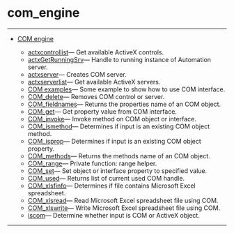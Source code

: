 <!DOCTYPE html PUBLIC "-//W3C//DTD XHTML 1.0 Strict//EN"
"http://www.w3.org/TR/xhtml1/DTD/xhtml1-strict.dtd">
<head>
<html xmlns = "http://www.w3.org/1999/xhtml">
<meta name="generator" content=
"HTML Generated by Nelson"/>
<title>com_engine</title>
</head>

<body>
<body>
<h1 class = "refname">com_engine</h1>
<hr/>

<div>
<ul>
<li><a href = "chapter_com_engine.md" class = "chapter">COM engine</a></li>
<ul class = "list-chapter">
<li><a href = actxcontrollist.md class = "refentry">actxcontrollist</a>&mdash; <span class = "refentry-description">Get available ActiveX controls.</span></li>
<li><a href = actxGetRunningSrv.md class = "refentry">actxGetRunningSrv</a>&mdash; <span class = "refentry-description">Handle to running instance of Automation server.</span></li>
<li><a href = actxserver.md class = "refentry">actxserver</a>&mdash; <span class = "refentry-description">Creates COM server.</span></li>
<li><a href = actxserverlist.md class = "refentry">actxserverlist</a>&mdash; <span class = "refentry-description">Get available ActiveX servers.</span></li>
<li><a href = COM examples.md class = "refentry">COM examples</a>&mdash; <span class = "refentry-description">Some example to show how to use COM interface.</span></li>
<li><a href = COM_delete.md class = "refentry">COM_delete</a>&mdash; <span class = "refentry-description">Removes COM control or server.</span></li>
<li><a href = COM_fieldnames.md class = "refentry">COM_fieldnames</a>&mdash; <span class = "refentry-description">Returns the properties name of an COM object.</span></li>
<li><a href = COM_get.md class = "refentry">COM_get</a>&mdash; <span class = "refentry-description">Get property value from COM interface.</span></li>
<li><a href = COM_invoke.md class = "refentry">COM_invoke</a>&mdash; <span class = "refentry-description">Invoke method on COM object or interface.</span></li>
<li><a href = COM_ismethod.md class = "refentry">COM_ismethod</a>&mdash; <span class = "refentry-description">Determines if input is an existing COM object method.</span></li>
<li><a href = COM_isprop.md class = "refentry">COM_isprop</a>&mdash; <span class = "refentry-description">Determines if input is an existing COM object property.</span></li>
<li><a href = COM_methods.md class = "refentry">COM_methods</a>&mdash; <span class = "refentry-description">Returns the methods name of an COM object.</span></li>
<li><a href = COM_range.md class = "refentry">COM_range</a>&mdash; <span class = "refentry-description">Private function: range helper.</span></li>
<li><a href = COM_set.md class = "refentry">COM_set</a>&mdash; <span class = "refentry-description">Set object or interface property to specified value.</span></li>
<li><a href = COM_used.md class = "refentry">COM_used</a>&mdash; <span class = "refentry-description">Returns list of current used COM handle.</span></li>
<li><a href = COM_xlsfinfo.md class = "refentry">COM_xlsfinfo</a>&mdash; <span class = "refentry-description">Determines if file contains Microsoft Excel spreadsheet.</span></li>
<li><a href = COM_xlsread.md class = "refentry">COM_xlsread</a>&mdash; <span class = "refentry-description">Read Microsoft Excel spreadsheet file using COM.</span></li>
<li><a href = COM_xlswrite.md class = "refentry">COM_xlswrite</a>&mdash; <span class = "refentry-description">Write Microsoft Excel spreadsheet file using COM.</span></li>
<li><a href = iscom.md class = "refentry">iscom</a>&mdash; <span class = "refentry-description">Determine whether input is COM or ActiveX object.</span></li>
</ul>
</ul>
</div>
<hr/>

</body>
</html>

